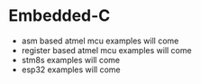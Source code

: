# Embedded-C
- asm based atmel mcu examples will come
- register based atmel mcu examples will come
- stm8s examples will come
- esp32 examples will come
